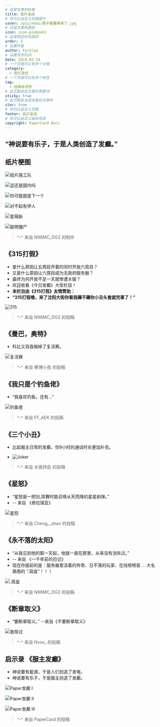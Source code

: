 ```yaml
---
# 这是文章的标题
title: 纸片圣经
# 你可以自定义封面图片
cover: /pic/news/肠子都要悔青了.jpg
# 这是页面的图标
icon: icon-pixbook1
# 这是侧边栏的顺序
order: 2
# 设置作者
author: FyrGlow
# 设置写作时间
date: 2024-03-14
# 一个页面可以有多个分类
category:
  - 纸片圣经
# 一个页面可以有多个标签
tag:
  - 经典咏流传
# 此页面会在文章列表置顶
sticky: true
# 此页面会出现在星标文章中
star: true
# 你可以自定义页脚
footer: 纸片圣经
# 你可以自定义版权信息
copyright: PaperCard Docs
---
```

## “神说要有乐子，于是人类创造了发癫。”
<!-- 圣经区 -->
## 纸片梗图

![纸片施工队](/pic/news/bible/施工队.png)

![这还是国内吗](/pic/news/bible/这还是国内吗.png)

![你可能就是下一个](/pic/news/bible/你可能就是下一个.jpg)

![对不起有伊人](/pic/news/bible/对不起有伊人.png)

![爱萌新](/pic/news/bible/爱萌新.png)

![聪明僵尸](/pic/news/bible/聪明僵尸.gif)

> \^-\^ 来自 N98MC_DG2 的制作

## 《315打假》

- 是什么原因让五周目开着的同时开放六周目？
- 又是什么原因让六周目成为无政府服务器？
- 最终为何开放不足一天就惨遭关服？
- 欢迎收看《今日发癫》大型栏目！
- **本栏目由《315打假》友情赞助：**
- **“315打假嗷，来了沈阳大街你看我薅不薅你小丑头套就完事了！”**

![315](/pic/news/315纸片日报.png)

> \^-\^ 来自 N98MC_DG2 的投稿

## 《曼巴，奥特》
- 科比又双叒输掉了复活赛。

![复活赛](/pic/news/复活赛.jpg)

> \^-\^ 来自 赛博小孩 的投稿

## 《我只是个钓鱼佬》
- “我喜欢钓鱼，还有...”

![钓鱼佬](/pic/news/钓鱼佬.png)

> \^-\^ 来自 FF_AEK 的投稿

## 《三个小丑》
- 比起服主日常的发癫，你9小时的通话时长更加扑克。

- ![Joker](/pic/news/9小时通话.jpg)

> \^-\^ 来自 长夜终启 的投稿

## 《星怒》
- “星怒是一把剑,挥舞时能召唤从天而降的星星射弹。”
- -- 来自 《泰拉瑞亚》

![星怒](/pic/news/星怒.jpg)

> \^-\^ 来自 Cheng__shan 的投稿

## 《永不落的太阳》
- “从我见到他的那一天起，他就一直在那里，从来没有消失过。”
- -- 来自 《一千年前的日记》
- 现在你面前的是：服务器里活着的传奇、日不落的玩家、在线榜榜首 ... 大名鼎鼎的 “.简盒”！！！

![.简盒](/pic/news/简盒.png)

> \^-\^ 来自 N98MC_DG2 的投稿

## 《断章取义》
- “要断章取义。”  --来自《不要断章取义》

![我导过](/pic/news/我导过.jpg)

> \^-\^ 来自 Nvss_ 的投稿

## 启示录 《服主发癫》
- 神说要有能源，于是人们创造了发电，
- 神说要有乐子，于是服主创造了发癫。

![Paper发癫 I](/pic/news/paper发癫1.png)

![Paper发癫 II](/pic/news/paper发癫2.png)

![Paper发癫 III](/pic/news/paper发癫3.png)

> \^-\^ 来自 PaperCard 的投稿
